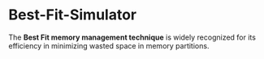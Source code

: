 # Best-Fit-Simulator
The **Best Fit memory management technique** is widely recognized for its efficiency in minimizing wasted space in memory partitions.
